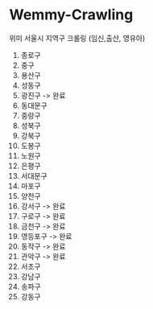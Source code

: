 # Wemmy-Crawling
위미 서울시 지역구 크롤링 (임신,출산, 영유아)

01. 종로구
02. 중구
03. 용산구
04. 성동구
05. 광진구 -> 완료
06. 동대문구
07. 중랑구
08. 성북구
09. 강북구
10. 도봉구
11. 노원구
12. 은평구
13. 서대문구
14. 마포구
15. 양천구
16. 강서구 -> 완료
17. 구로구 -> 완료
18. 금천구 -> 완료
19. 영등포구 -> 완료
20. 동작구 -> 완료
21. 관악구 -> 완료
22. 서초구
23. 강남구
24. 송파구
25. 강동구
